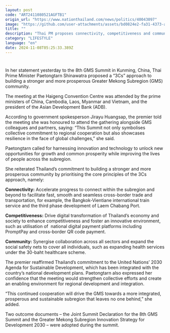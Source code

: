 ```yaml
---
layout: post
code: "ART2411080521AGFTB1"
origin_url: "https://www.nationthailand.com/news/politics/40043097"
image: "https://github.com/user-attachments/assets/bd0824e2-fa31-4373-a458-098723ba0dd4"
title: ""
description: "Thai PM proposes connectivity, competitiveness and community as priorities for a more prosperous Greater Mekong Subregion"
category: "LIFESTYLE"
language: "en"
date: 2024-11-08T05:25:33.389Z
---
```


# 









In her statement yesterday to the 8th GMS Summit in Kunming, China, Thai Prime Minister Paetongtarn Shinawatra proposed a “3Cs” approach to building a stronger and more prosperous Greater Mekong Subregion (GMS) community.

The meeting at the Haigeng Convention Centre was attended by the prime ministers of China, Cambodia, Laos, Myanmar and Vietnam, and the president of the Asian Development Bank (ADB).

According to government spokesperson Jirayu Huangsap, the premier told the meeting she was honoured to attend the gathering alongside GMS colleagues and partners, saying: “This Summit not only symbolises collective commitment to regional cooperation but also showcases resilience in the face of global challenges,” she said.

Paetongtarn called for harnessing innovation and technology to unlock new opportunities for growth and common prosperity while improving the lives of people across the subregion.

She reiterated Thailand’s commitment to building a stronger and more prosperous community by prioritising the core principles of the 3Cs approach, namely:

**Connectivity:** Accelerate progress to connect within the subregion and beyond to facilitate fast, smooth and seamless cross-border trade and transportation, for example, the Bangkok-Vientiane international train service and the third phase development of Laem Chabang Port.

**Competitiveness:** Drive digital transformation of Thailand’s economy and society to enhance competitiveness and foster an innovative environment, such as utilisation of  national digital payment platforms including PromptPay and cross-border QR code payment.

**Community:** Synergise collaboration across all sectors and expand the social safety nets to cover all individuals, such as expanding health services under the 30-baht healthcare scheme.

The premier reaffirmed Thailand’s commitment to the United Nations’ 2030 Agenda for Sustainable Development, which has been integrated with the country’s national development plans. Paetongtarn also expressed her confidence that the meeting would strengthen collective efforts and create an enabling environment for regional development and integration.

“This continued cooperation will drive the GMS towards a more integrated, prosperous and sustainable subregion that leaves no one behind,” she added.

Two outcome documents – the Joint Summit Declaration for the 8th GMS Summit and the Greater Mekong Subregion Innovation Strategy for Development 2030 – were adopted during the summit.

